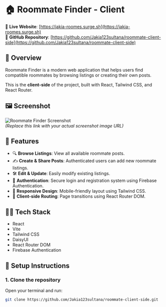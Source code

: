 # 🏠 Roommate Finder - Client

🔗 **Live Website**: [https://jakia-roomes.surge.sh](https://jakia-roomes.surge.sh)  
📂 **GitHub Repository**: [https://github.com/Jakia123sultana/roommate-client-side](https://github.com/Jakia123sultana/roommate-client-side)

## 🚀 Overview

Roommate Finder is a modern web application that helps users find compatible roommates by browsing listings or creating their own posts.

This is the **client-side** of the project, built with React, Tailwind CSS, and React Router.

## 🖼️ Screenshot

![Roommate Finder Screenshot](https://your-image-link.com/screenshot.png)  
*(Replace this link with your actual screenshot image URL)*

## 🌟 Features

- 🔍 **Browse Listings**: View all available roommate posts.  
- ✍️ **Create & Share Posts**: Authenticated users can add new roommate listings.  
- 🛠️ **Edit & Update**: Easily modify existing listings.  
- 🔐 **Authentication**: Secure login and registration system using Firebase Authentication.  
- 📱 **Responsive Design**: Mobile-friendly layout using Tailwind CSS.  
- 🧭 **Client-side Routing**: Page transitions using React Router DOM.

## 🧑‍💻 Tech Stack

- React  
- Vite  
- Tailwind CSS  
- DaisyUI  
- React Router DOM  
- Firebase Authentication  

## 🔧 Setup Instructions

### 1. Clone the repository  
Open your terminal and run:  
```bash
git clone https://github.com/Jakia123sultana/roommate-client-side.git
